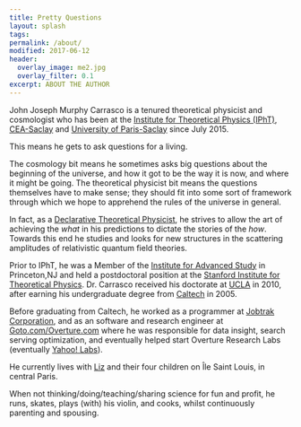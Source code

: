 ```yaml
---
title: Pretty Questions
layout: splash
tags:
permalink: /about/
modified: 2017-06-12
header:
  overlay_image: me2.jpg
  overlay_filter: 0.1
excerpt: ABOUT THE AUTHOR
---
```



John Joseph Murphy Carrasco is a tenured theoretical physicist and cosmologist who has been at the [Institute for Theoretical Physics (IPhT)](http://ipht.cea.fr/en/), [CEA-Saclay](http://www-centre-saclay.cea.fr/en) and [University of Paris-Saclay](https://www.universite-paris-saclay.fr/en) since July 2015.

This means he gets to ask questions for a living.

The cosmology bit means he sometimes asks big questions about the beginning of the universe, and how it got to be the way it is now, and where it might be going.  The theoretical physicist bit means the questions themselves have to make sense; they should fit into some sort of framework through which we hope to apprehend the rules of the universe in general.

In fact, as a [Declarative Theoretical Physicist](http://fancyphysics.com), he strives to allow the art of achieving the *what* in his predictions to dictate the stories of the *how*. Towards this end he studies and looks for new structures in the scattering amplitudes of relativistic quantum field theories.


Prior to IPhT, he was a Member of the [Institute for Advanced Study](http://www.ias.edu) in Princeton,NJ and held a postdoctoral position at the [Stanford Institute for Theoretical Physics](https://sitp.stanford.edu). Dr. Carrasco received his doctorate at [UCLA](http://www.pa.ucla.edu) in 2010, after earning his undergraduate degree from [Caltech](http://pma.caltech.edu) in 2005.

Before graduating from Caltech, he worked as a programmer at [Jobtrak Corporation](https://en.wikipedia.org/wiki/JOBTRAK), and as an software and research engineer at [Goto.com/Overture.com](https://en.wikipedia.org/wiki/Yahoo!_Search_Marketing) where he was responsible for data insight, search serving optimization, and eventually helped start Overture Research Labs (eventually [Yahoo! Labs](https://en.wikipedia.org/wiki/Yahoo!_Search_Marketing)).

He currently lives with [Liz](https://twitter.com/deneiges) and their four children on Île Saint Louis, in central Paris.

When not thinking/doing/teaching/sharing science for fun and profit, he runs, skates, plays (with) his violin, and cooks, whilst continuously parenting and spousing.
